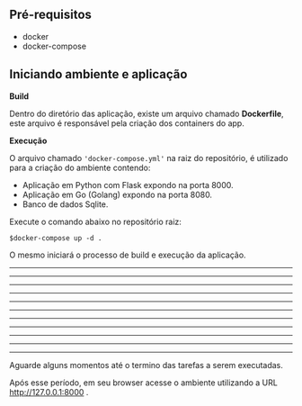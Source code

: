 
## Pré-requisitos 

- docker
- docker-compose

## Iniciando ambiente e aplicação

**Build**

Dentro do diretório das aplicação, existe um arquivo chamado **Dockerfile**, este arquivo é responsável pela criação dos containers do app. 

**Execução**

O arquivo chamado `'docker-compose.yml'` na raiz do repositório, é utilizado para a criação do ambiente contendo:
- Aplicação em Python com Flask expondo na porta 8000.
- Aplicação em Go (Golang) expondo na porta 8080.
- Banco de dados Sqlite.

Execute o comando abaixo no repositório raiz:

```$docker-compose up -d .```

O mesmo iniciará o processo de build e execução da aplicação.


---
---
---
---
---
---
---
---
---
---
---


Aguarde alguns momentos até o termino das tarefas a serem executadas.

Após esse período, em seu browser acesse o ambiente utilizando a URL http://127.0.0.1:8000 .


